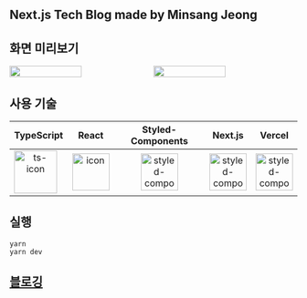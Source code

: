 ## Next.js Tech Blog made by Minsang Jeong

## 화면 미리보기

<div style="display: flex;">
    <img src="https://github-production-user-asset-6210df.s3.amazonaws.com/101001956/258785597-f00001fb-b2b6-4641-bd13-e0b71413f416.png" style="width: 50%;"/>
    <img src="https://github-production-user-asset-6210df.s3.amazonaws.com/101001956/258785607-6ce678eb-eb0a-4dfc-b0a2-0e6af9c38cd9.png" style="width: 50%;"/>
</div>

## 사용 기술

|                                                                            TypeScript                                                                            |                                                                              React                                                                               |                                                                  Styled-Components                                                                   |                                                                                                                        Next.js                                                                                                                         |                                                                                                                    Vercel                                                                                                                    |
| :--------------------------------------------------------------------------------------------------------------------------------------------------------------: | :--------------------------------------------------------------------------------------------------------------------------------------------------------------: | :--------------------------------------------------------------------------------------------------------------------------------------------------: | :----------------------------------------------------------------------------------------------------------------------------------------------------------------------------------------------------------------------------------------------------: | :------------------------------------------------------------------------------------------------------------------------------------------------------------------------------------------------------------------------------------------: |
| <div style="display: flex; align-items: flex-start;"><img src="https://techstack-generator.vercel.app/ts-icon.svg" alt="ts-icon" width="75" height="75" /></div> | <div style="display: flex; align-items: flex-start;"><img src="https://techstack-generator.vercel.app/react-icon.svg" alt="icon" width="65" height="65" /></div> | <div style="align-items: flex-start;"><img src="https://styled-components.com/logo.png" alt="styled-components icon" width="65" height="65" /></div> | <div style="display: flex; align-items: flex-start;"><img src="https://github-production-user-asset-6210df.s3.amazonaws.com/101001956/258793780-00c1db84-d492-43ea-915f-ce379a2401d5.svg" alt="styled-components icon" width="65" height="65" /></div> | <div style="display: flex; align-items: flex-start;"><img src="https://yt3.googleusercontent.com/ytc/AOPolaQ1H8-GlXlkBsjxPw8xGDoRb5gY8o324XpHC3uULA=s900-c-k-c0x00ffffff-no-rj" alt="styled-components icon" width="65" height="65" /></div> |

## 실행

```shell
yarn
yarn dev
```

## [블로깅](https://velog.io/@minsang9735/NextJS%EB%A1%9C-%EB%B8%94%EB%A1%9C%EA%B7%B8%EB%A5%BC-%EB%A7%8C%EB%93%A4%EC%96%B4%EB%B3%B4%EC%9E%90)
